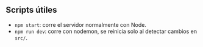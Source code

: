 ## Scripts útiles

- `npm start`: corre el servidor normalmente con Node.
- `npm run dev`: corre con nodemon, se reinicia solo al detectar cambios en `src/`.